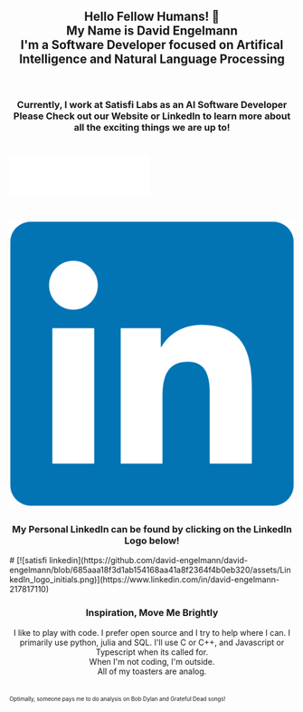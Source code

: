 <!-- Beg, steal, or borrow - Two nickels or a dime to call me on the phone -->
<h2 align='center'>Hello Fellow Humans! 👋<br>My Name is David Engelmann<br>I'm a Software Developer focused on Artifical Intelligence and Natural Language Processing</h2>
<br>
<!-- Can't git no SATISFaction -->
<h3 align='center'>Currently, I work at Satisfi Labs as an AI Software Developer<br>Please Check out our Website or LinkedIn to learn more about all the exciting things we are up to!</h3>

# [![satisfi logo](https://github.com/david-engelmann/david-engelmann/blob/b3c7f217c989b725617c7407bb83443382e415d8/assets/SatisFi_Logo.svg)](https://satisfilabs.com/)

# [![satisfi linkedin](https://github.com/david-engelmann/david-engelmann/blob/685aaa18f3d1ab154168aa41a8f2364f4b0eb320/assets/LinkedIn_logo_initials.png)](https://www.linkedin.com/company/satisfi-labs)

<!-- Sometimes we live no particular way but our own -->
<h3 align='center'>My Personal LinkedIn can be found by clicking on the LinkedIn Logo below!</h3>
# [![satisfi linkedin](https://github.com/david-engelmann/david-engelmann/blob/685aaa18f3d1ab154168aa41a8f2364f4b0eb320/assets/LinkedIn_logo_initials.png)](https://www.linkedin.com/in/david-engelmann-217817110)
<h3 align='center'>Inspiration, Move Me Brightly</h3>
<p align='center'>
I like to play with code. I prefer open source and I try to help where I can. I primarily use python, julia and SQL. I'll use C or C++, and Javascript or Typescript when its called for. 
<br>
When I'm not coding, I'm outside.
<br>
All of my toasters are analog. 
</p>
<br>
<sub><sup>Optimally, someone pays me to do analysis on Bob Dylan and Grateful Dead songs!</sup></sub>
